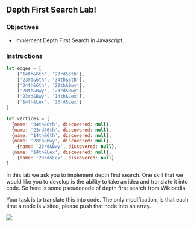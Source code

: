 ## Depth First Search Lab!

### Objectives

 * Implement Depth First Search in Javascript.

### Instructions

```javascript
let edges = [
	['14th&6th', '23rd&6th'],
	['23rd&6th', '34th&6th'],
	['34th&6th', '28th&Bwy'],
	['28th&Bwy', '23rd&Bwy'],
	['23rd&Bwy', '14th&Lex'],
	['14th&Lex', '23rd&Lex']
]

let vertices = [
  {name: '34th&6th', discovered: null},
  {name: '23rd&6th', discovered: null},
  {name: '14th&6th', discovered: null},
  {name: '28th&Bwy', discovered: null},
	{name: '23rd&Bwy', discovered: null},
  {name: '14th&Lex', discovered: null},
	{name: '23rd&Lex', discovered: null}
]

```

In this lab we ask you to implement depth first search.  One skill that we would like you to develop is the ability to take an idea and translate it into code.  So here is some pseudocode of depth first search from Wikipedia.  

Your task is to translate this into code.  The only modification, is that each time a node is visited, please push that node into an array.

![](https://s3-us-west-2.amazonaws.com/curriculum-content/algorithms/dfs-wikipedia.png)
